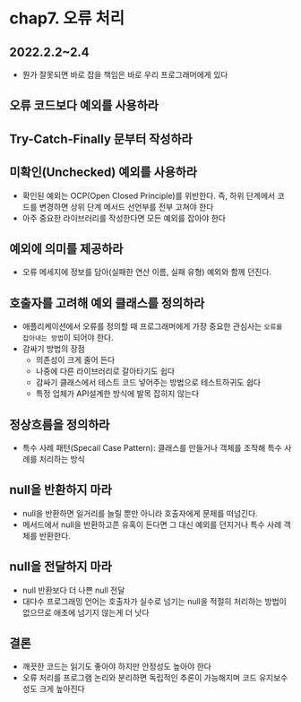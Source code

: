 # chap7. 오류 처리

## 2022.2.2~2.4
- 뭔가 잘못되면 바로 잡을 책임은 바로 우리 프로그래머에게 있다

## 오류 코드보다 예외를 사용하라
## Try-Catch-Finally 문부터 작성하라
## 미확인(Unchecked) 예외를 사용하라
- 확인된 예외는 OCP(Open Closed Principle)를 위반한다. 즉, 하위 단계에서 코드를 변경하면 상위 단계 메서드 선언부를 전부 고쳐야 한다
- 아주 중요한 라이브러리를 작성한다면 모든 예외를 잡아야 한다
## 예외에 의미를 제공하라
- 오류 메세지에 정보를 담아(실패한 연산 이름, 실패 유형) 예외와 함께 던진다.
## 호출자를 고려해 예외 클래스를 정의하라
- 애플리케이션에서 오류를 정의할 때 프로그래머에게 가장 중요한 관심사는 `오류를 잡아내는 방법`이 되어야 한다.
- 감싸기 방법의 장점
  - 의존성이 크게 줄어 든다
  - 나중에 다른 라이브러리로 갈아타기도 쉽다
  - 감싸기 클래스에서 테스트 코드 넣어주는 방법으로 테스트하귀도 쉽다
  - 특정 업체가 API설계한 방식에 발목 잡히지 않는다
## 정상흐름을 정의하라
- 특수 사례 패턴(Specail Case Pattern): 클래스를 만들거나 객체를 조작해 특수 사례를 처리하는 방식
## null을 반환하지 마라
- null을 반환하면 일거리를 늘릴 뿐만 아니라 호출자에게 문제를 떠넘긴다.
- 메서드에서 null을 반환하고픈 유혹이 든다면 그 대신 예외를 던지거나 특수 사례 객체를 반환한다.
## null을 전달하지 마라
- null 반환보다 더 나쁜 null 전달
- 대다수 프로그래밍 언어는 호출자가 실수로 넘기는 null을 적절히 처리하는 방법이 없으므로 애초에 넘기지 않는게 더 낫다
## 결론
- 깨끗한 코드는 읽기도 좋아야 하지만 안정성도 높아야 한다
- 오류 처리를 프로그램 논리와 분리하면 독립적인 추론이 가능해지며 코드 유지보수성도 크게 높아진다
